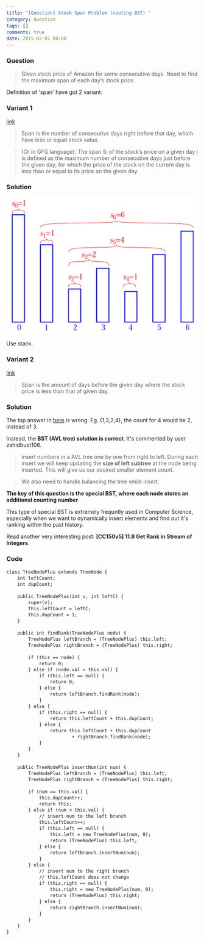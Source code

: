 ```yaml
---
title: "[Question] Stock Span Problem (couting BST) "
category: Question
tags: []
comments: true
date: 2015-02-01 00:00
---
```



### Question

> Given stock price of Amazon for some consecutive days. Need to find the maximum span of each day’s stock price.

Definition of 'span' have got 2 variant:

### Variant 1

[link](http://www.geeksforgeeks.org/the-stock-span-problem/)

> Span is the number of consecutive days right before that day, which have less or equal stock value.

> (Or in GFG language): The span Si of the stock’s price on a given day i is defined as the maximum number of consecutive days just before the given day, for which the price of the stock on the current day is less than or equal to its price on the given day.

### Solution

![](/images/StockSpanProblem1.png)

Use stack.

### Variant 2

[link](http://www.careercup.com/question?id=4825417139617792)

> Span is the amount of days before the given day where the stock price is less than that of given day.

### Solution

The top answer in [here](http://www.careercup.com/question?id=4825417139617792) is wrong. Eg. {1,3,2,4}, the count for 4 would be 2, instead of 3.

Instead, the **BST (AVL tree) solution is correct**. It's commented by user zahidbuet106.

> insert numbers in a AVL tree one by one from right to left. During each insert we will keep updating the **size of left subtree** at the node being inserted. This will give us our desired smaller element count.

> We also need to handle balancing the tree while insert.

**The key of this question is the special BST, where each node stores an additional counting number**.

This type of special BST is extremely frequntly used in Computer Science, especially when we want to dynamically insert elements and find out it's ranking within the past history.

Read another very interesting post: **[CC150v5] 11.8 Get Rank in Stream of Integers**.

### Code

    class TreeNodePlus extends TreeNode {
    	int leftCount;
    	int dupCount;

    	public TreeNodePlus(int v, int leftC) {
    		super(v);
    		this.leftCount = leftC;
    		this.dupCount = 1;
    	}

    	public int findRank(TreeNodePlus node) {
    		TreeNodePlus leftBranch = (TreeNodePlus) this.left;
    		TreeNodePlus rightBranch = (TreeNodePlus) this.right;

    		if (this == node) {
    			return 0;
    		} else if (node.val < this.val) {
    			if (this.left == null) {
    				return 0;
    			} else {
    				return leftBranch.findRank(node);
    			}
    		} else {
    			if (this.right == null) {
    				return this.leftCount + this.dupCount;
    			} else {
    				return this.leftCount + this.dupCount
    						+ rightBranch.findRank(node);
    			}
    		}
    	}

    	public TreeNodePlus insertNum(int num) {
    		TreeNodePlus leftBranch = (TreeNodePlus) this.left;
    		TreeNodePlus rightBranch = (TreeNodePlus) this.right;

    		if (num == this.val) {
    			this.dupCount++;
    			return this;
    		} else if (num < this.val) {
    			// insert num to the left branch
    			this.leftCount++;
    			if (this.left == null) {
    				this.left = new TreeNodePlus(num, 0);
    				return (TreeNodePlus) this.left;
    			} else {
    				return leftBranch.insertNum(num);
    			}
    		} else {
    			// insert num to the right branch
    			// this.leftCount does not change
    			if (this.right == null) {
    				this.right = new TreeNodePlus(num, 0);
    				return (TreeNodePlus) this.right;
    			} else {
    				return rightBranch.insertNum(num);
    			}
    		}
    	}
    }
